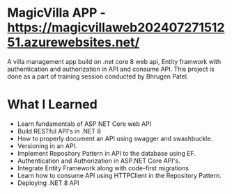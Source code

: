# MagicVilla APP - https://magicvillaweb20240727151251.azurewebsites.net/
A villa management app build on .net core 8 web api, Entity framwork with authentication and authorization in API and consume API. This project is done as a part of training session conducted by Bhrugen Patel.

# What I Learned
- Learn fundamentals of ASP NET Core web API
- Build RESTful API's in .NET 8
- How to properly document an API using swagger and swashbuckle.
- Versioning in an API.
- Implement Repository Pattern in API to the database using EF.
- Authentication and Authorization in ASP.NET Core API's.
- Integrate Entity Framework along with code-first migrations
- Learn how to consume API using HTTPClient in the Repository Pattern.
- Deploying .NET 8 API
